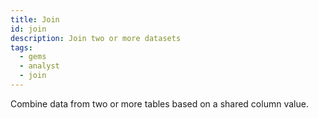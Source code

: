 ```yaml
---
title: Join
id: join
description: Join two or more datasets
tags:
  - gems
  - analyst
  - join
---
```


Combine data from two or more tables based on a shared column value.
